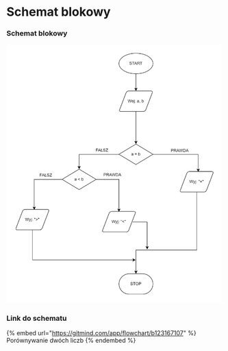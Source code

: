 # Schemat blokowy

### Schemat blokowy

![Porównywanie dwóch liczb](../../../.gitbook/assets/porownywanie_liczb_schemat_blokowy.png)

### Link do schematu

{% embed url="https://gitmind.com/app/flowchart/b123167107" %}
Porównywanie dwóch liczb
{% endembed %}
